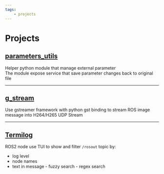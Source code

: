 ```yaml
---
tags:
    - projects
---
```


# Projects

## [parameters_utils](https://github.com/robobe/parameters_utils)
Helper python module that manage external parameter  
The module expose service that save parameter changes back to original file

---

## [g_stream](https://github.com/robobe/g_stream)
Use gstreamer framework with python gst binding to stream ROS image message into H264/H265 UDP Stream

---

## [Termilog](https://github.com/robobe/termilog_ws)

ROS2 node use TUI to show and filter `/rosout` topic by:

- log level
- node names
- text in message
        - fuzzy search
        - regex search
